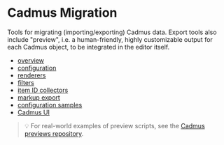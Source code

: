 # Cadmus Migration

Tools for migrating (importing/exporting) Cadmus data. Export tools also include "preview", i.e. a human-friendly, highly customizable output for each Cadmus object, to be integrated in the editor itself.

- [overview](overview.md)
- [configuration](config.md)
- [renderers](renderers.md)
- [filters](filters.md)
- [item ID collectors](collectors.md)
- [markup export](markup.md)
- [configuration samples](config-samples.md)
- [Cadmus UI](cadmus-ui.md)

>💡 For real-world examples of preview scripts, see the [Cadmus previews repository](https://github.com/vedph/cadmus-previews).
